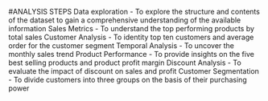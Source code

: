 #ANALYSIS STEPS 
Data exploration - To explore the structure and contents of the dataset to gain a comprehensive understanding of the available information 
Sales Metrics - To understand the top performing products by total sales 
Customer Analysis - To identity top ten customers and average order for the customer segment 
Temporal Analysis - To uncover the monthly sales trend 
Product Performance - To provide insights on the five best selling products and product profit margin 
Discount Analysis - To evaluate the impact of discount on sales and profit 
Customer Segmentation - To divide customers into three groups on the basis of their purchasing power
